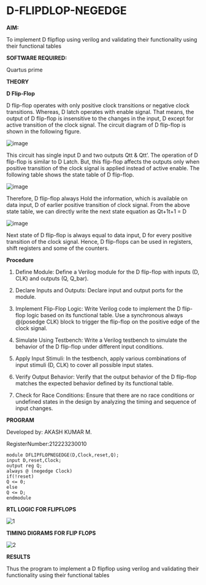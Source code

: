 # D-FLIPDLOP-NEGEDGE

**AIM:**

To implement  D flipflop using verilog and validating their functionality using their functional tables

**SOFTWARE REQUIRED:**

Quartus prime

**THEORY**

**D Flip-Flop**

D flip-flop operates with only positive clock transitions or negative clock transitions. Whereas, D latch operates with enable signal. That means, the output of D flip-flop is insensitive to the changes in the input, D except for active transition of the clock signal. The circuit diagram of D flip-flop is shown in the following figure.

![image](https://github.com/naavaneetha/D-FLIPDLOP-NEGEDGE/assets/154305477/48c81fe8-bc3f-40e7-95e2-519fc155ad51)

This circuit has single input D and two outputs Qtt & Qtt’. The operation of D flip-flop is similar to D Latch. But, this flip-flop affects the outputs only when positive transition of the clock signal is applied instead of active enable. The following table shows the state table of D flip-flop.

![image](https://github.com/naavaneetha/D-FLIPDLOP-NEGEDGE/assets/154305477/e5f3fda7-68ec-4a3a-a0a4-cf6f9cc4ab55)

Therefore, D flip-flop always Hold the information, which is available on data input, D of earlier positive transition of clock signal. From the above state table, we can directly write the next state equation as Qt+1t+1 = D

![image](https://github.com/naavaneetha/D-FLIPDLOP-NEGEDGE/assets/154305477/8592c0d8-2917-4142-91b9-d6c30dd891d2)

Next state of D flip-flop is always equal to data input, D for every positive transition of the clock signal. Hence, D flip-flops can be used in registers, shift registers and some of the counters.

**Procedure**

1. Define Module: Define a Verilog module for the D flip-flop with inputs (D, CLK) and outputs (Q, Q_bar).

2. Declare Inputs and Outputs: Declare input and output ports for the module.

3. Implement Flip-Flop Logic: Write Verilog code to implement the D flip-flop logic based on its functional table. Use a synchronous always @(posedge CLK) block to trigger the flip-flop on the positive edge of the clock signal.

4. Simulate Using Testbench: Write a Verilog testbench to simulate the behavior of the D flip-flop under different input conditions.

5. Apply Input Stimuli: In the testbench, apply various combinations of input stimuli (D, CLK) to cover all possible input states.

6. Verify Output Behavior: Verify that the output behavior of the D flip-flop matches the expected behavior defined by its functional table.

7. Check for Race Conditions: Ensure that there are no race conditions or undefined states in the design by analyzing the timing and sequence of input changes.

**PROGRAM**

 Developed by: AKASH KUMAR M.
 
 RegisterNumber:212223230010
 ```
module DFLIPFLOPNEGEDGE(D,Clock,reset,Q);
input D,reset,Clock;
output reg Q;
always @ (negedge Clock)
if(!reset)
Q <= 0;
else
Q <= D;
endmodule
```


**RTL LOGIC FOR FLIPFLOPS**

![1](https://github.com/Jegatheeswarir/D-FLIPDLOP-NEGEDGE/assets/144871077/6458e158-b584-422c-9656-29370de4c2b3)




**TIMING DIGRAMS FOR FLIP FLOPS**

![2](https://github.com/Jegatheeswarir/D-FLIPDLOP-NEGEDGE/assets/144871077/9806f7c0-6dd4-4399-9e2a-8a25fa570ab6)


**RESULTS**

Thus the program to implement a D flipflop using verilog and validating their functionality using their functional tables
